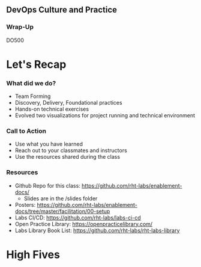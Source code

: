 <!-- .slide: data-background-image="images/RH_NewBrand_Background.png"  -->
## DevOps Culture and Practice <!-- {.element: class="course-title"} -->
### Wrap-Up <!-- {.element: class="title-color"} -->
DO500 <!-- {.element: class="title-color"} -->



# Let's Recap



### What did we do?
* Team Forming
* Discovery, Delivery, Foundational practices
* Hands-on technical exercises
* Evolved two visualizations for project running and technical environment



### Call to Action
* Use what you have learned
* Reach out to your classmates and instructors
* Use the resources shared during the class



### Resources
* Github Repo for this class: https://github.com/rht-labs/enablement-docs/
  * Slides are in the /slides folder
* Posters: https://github.com/rht-labs/enablement-docs/tree/master/facilitation/00-setup
* Labs CI/CD: https://github.com/rht-labs/labs-ci-cd
* Open Practice Library: https://openpracticelibrary.com/
* Labs Library Book List: https://github.com/rht-labs/rht-labs-library



# High Fives
